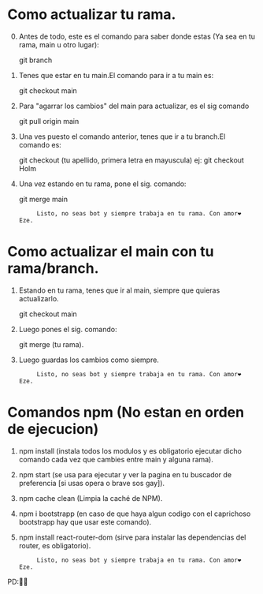 # Como actualizar tu rama.

0) Antes de todo, este es el comando para saber donde estas (Ya sea en tu rama, main u otro lugar):

      git branch

1) Tenes que estar en tu main.El comando para ir a tu main es:
      
      git checkout main

2) Para "agarrar los cambios" del main para actualizar, es el sig comando
   
      git pull origin main

3) Una ves puesto el comando anterior, tenes que ir a tu branch.El comando es:

      git checkout (tu apellido, primera letra en mayuscula)
      ej:   git checkout Holm

4) Una vez estando en tu rama, pone el sig. comando:

      git merge main

            Listo, no seas bot y siempre trabaja en tu rama. Con amor❤️ Eze.

# Como actualizar el main con tu rama/branch.

1) Estando en tu rama, tenes que ir al main, siempre que quieras actualizarlo.

      git checkout main

2) Luego pones el sig. comando:

      git merge (tu rama).

3) Luego guardas los cambios como siempre.

            Listo, no seas bot y siempre trabaja en tu rama. Con amor❤️ Eze.

# Comandos npm (No estan en orden de ejecucion)

1) npm install (instala todos los modulos y es obligatorio ejecutar dicho comando cada vez que cambies entre main y alguna rama).

2) npm start (se usa para ejecutar y ver la pagina en tu buscador de preferencia [si usas opera o brave sos gay]).

3) npm cache clean  (Limpia la caché de NPM).

4) npm i bootstrapp (en caso de que haya algun codigo con el caprichoso bootstrapp hay que usar este comando).

5) npm install react-router-dom (sirve para instalar las dependencias del router, es obligatorio).

            Listo, no seas bot y siempre trabaja en tu rama. Con amor❤️ Eze.

PD:🍆🍑
